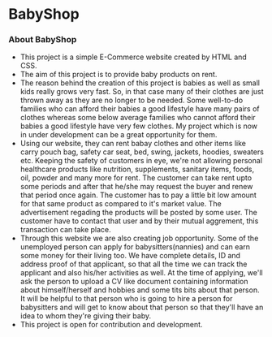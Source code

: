 # BabyShop
### About BabyShop 
- This project is a simple E-Commerce website created by HTML and CSS. 
- The aim of this project is to provide baby products on rent.
- The reason behind the creation of this project is babies as well as small kids really grows very fast. So, in that case many of their clothes are just thrown away as they are no longer to be needed. Some well-to-do families who can afford their babies a good lifestyle have many pairs of clothes whereas some below average families who cannot afford their babies a good lifestyle have very few clothes. My project which is now in under development can be a great opportunity for them. 
- Using our website, they can rent babay clothes and other items like carry pouch bag, safety car seat, bed, swing, jackets, hoodies, sweaters etc. Keeping the safety of customers in eye, we're not allowing personal healthcare products like nutrition, supplements, sanitary items, foods, oil, powder and many more for rent. The customer can take rent upto some periods and after that he/she may request the buyer and renew that period once again. The customer has to pay a little bit low amount for that same product as compared to it's market value. The advertisement regading the products will be posted by some user. The customer have to contact that user and by their mutual aggrement, this transaction can take place.
- Through this website we are also creating job opportunity. Some of the unemployed person can apply for babysitters(nannies) and can earn some money for their living too. We have complete details, ID and address proof of that applicant, so that all the time we can track the applicant and also his/her activities as well. At the time of applying, we'll ask the person to upload a CV like document containing information about himself/herself and hobbies and some tits bits about that person. It will be helpful to that person who is going to hire a person for babysitters and will get to know about that person so that they'll have an idea to whom they're giving their baby.
- This project is open for contribution and development. 
